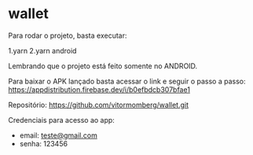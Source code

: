 # wallet

Para rodar o projeto, basta executar:

1.yarn
2.yarn android

Lembrando que o projeto está feito somente no ANDROID.

Para baixar o APK lançado basta acessar o link e seguir o passo a passo:
https://appdistribution.firebase.dev/i/b0efbdcb307bfae1

Repositório:
https://github.com/vitormomberg/wallet.git

Credenciais para acesso ao app:

- email: teste@gmail.com
- senha: 123456
